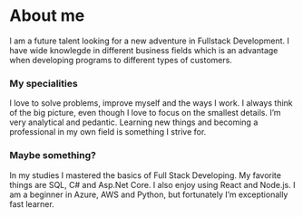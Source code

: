 # About me

I am a future talent looking for a new adventure in Fullstack Development. 
I have wide knowlegde in different business fields which is an advantage when 
developing programs to different types of customers. 

### My specialities

I love to solve problems, improve myself and the ways I work. I always think of the big picture, even though I love to focus on the smallest details. 
I’m very analytical and pedantic. Learning new things and becoming a professional in my own field is something I strive for.  

### Maybe something?

In my studies I mastered the basics of Full Stack Developing. My favorite things are SQL, C# and Asp.Net Core. 
I also enjoy using React and Node.js. I am a beginner in Azure, AWS and Python, but fortunately I’m exceptionally fast learner. 
